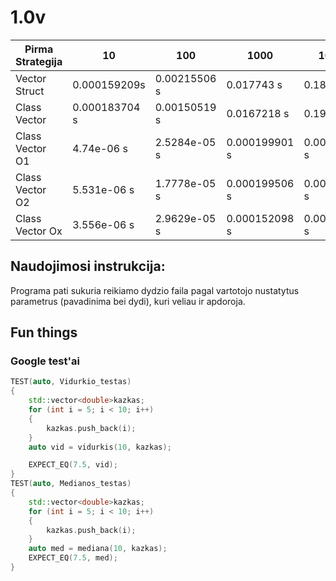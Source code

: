 # 1.0v

| Pirma Strategija        |      10      |     100      |    1000     |   10000    |  100000   |
|-------------------------| ------------ | ------------ | ----------- |----------- |-----------|
|     Vector Struct       | 0.000159209s | 0.00215506 s | 0.017743 s  | 0.183133 s | 1.79775 s |
|     Class Vector        | 0.000183704 s| 0.00150519 s |0.0167218 s  | 0.19516 s  |1.82103 s  |
|     Class Vector O1     | 4.74e-06 s   | 2.5284e-05 s |0.000199901 s|0.00309373 s|0.0401655 s|
|     Class Vector O2     | 5.531e-06 s  | 1.7778e-05 s |0.000199506 s|0.00263783 s|0.0280194 s|
|     Class Vector Ox     | 3.556e-06 s  | 2.9629e-05 s |0.000152098 s|0.00367091 s|0.0303329 s|

## Naudojimosi instrukcija:
Programa pati sukuria reikiamo dydzio faila pagal vartotojo nustatytus parametrus (pavadinima bei dydi), kuri veliau ir apdoroja.

## Fun things
### Google test'ai
```c++
TEST(auto, Vidurkio_testas)
{
	std::vector<double>kazkas;
	for (int i = 5; i < 10; i++)
	{
		kazkas.push_back(i);
	}
	auto vid = vidurkis(10, kazkas);

	EXPECT_EQ(7.5, vid);
}
TEST(auto, Medianos_testas)
{
	std::vector<double>kazkas;
	for (int i = 5; i < 10; i++)
	{
		kazkas.push_back(i);
	}
	auto med = mediana(10, kazkas);
	EXPECT_EQ(7.5, med);
}
```
